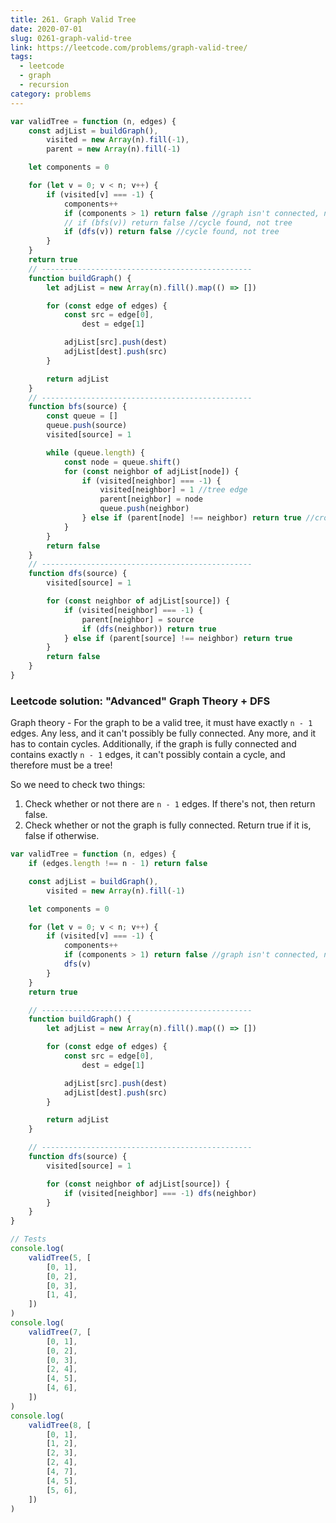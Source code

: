 ```yaml
---
title: 261. Graph Valid Tree
date: 2020-07-01
slug: 0261-graph-valid-tree
link: https://leetcode.com/problems/graph-valid-tree/
tags:
  - leetcode
  - graph
  - recursion
category: problems
---
```


```js
var validTree = function (n, edges) {
	const adjList = buildGraph(),
		visited = new Array(n).fill(-1),
		parent = new Array(n).fill(-1)

	let components = 0

	for (let v = 0; v < n; v++) {
		if (visited[v] === -1) {
			components++
			if (components > 1) return false //graph isn't connected, not tree
			// if (bfs(v)) return false //cycle found, not tree
			if (dfs(v)) return false //cycle found, not tree
		}
	}
	return true
	// -----------------------------------------------
	function buildGraph() {
		let adjList = new Array(n).fill().map(() => [])

		for (const edge of edges) {
			const src = edge[0],
				dest = edge[1]

			adjList[src].push(dest)
			adjList[dest].push(src)
		}

		return adjList
	}
	// -----------------------------------------------
	function bfs(source) {
		const queue = []
		queue.push(source)
		visited[source] = 1

		while (queue.length) {
			const node = queue.shift()
			for (const neighbor of adjList[node]) {
				if (visited[neighbor] === -1) {
					visited[neighbor] = 1 //tree edge
					parent[neighbor] = node
					queue.push(neighbor)
				} else if (parent[node] !== neighbor) return true //cross edge
			}
		}
		return false
	}
	// -----------------------------------------------
	function dfs(source) {
		visited[source] = 1

		for (const neighbor of adjList[source]) {
			if (visited[neighbor] === -1) {
				parent[neighbor] = source
				if (dfs(neighbor)) return true
			} else if (parent[source] !== neighbor) return true
		}
		return false
	}
}
```

### Leetcode solution: "Advanced" Graph Theory + DFS

Graph theory - For the graph to be a valid tree, it must have exactly `n - 1` edges. Any less, and it can't possibly be fully connected. Any more, and it has to contain cycles. Additionally, if the graph is fully connected and contains exactly `n - 1` edges, it can't possibly contain a cycle, and therefore must be a tree!

So we need to check two things:

1. Check whether or not there are `n - 1` edges. If there's not, then return false.
2. Check whether or not the graph is fully connected. Return true if it is, false if otherwise.

```js
var validTree = function (n, edges) {
	if (edges.length !== n - 1) return false

	const adjList = buildGraph(),
		visited = new Array(n).fill(-1)

	let components = 0

	for (let v = 0; v < n; v++) {
		if (visited[v] === -1) {
			components++
			if (components > 1) return false //graph isn't connected, not tree
			dfs(v)
		}
	}
	return true

	// -----------------------------------------------
	function buildGraph() {
		let adjList = new Array(n).fill().map(() => [])

		for (const edge of edges) {
			const src = edge[0],
				dest = edge[1]

			adjList[src].push(dest)
			adjList[dest].push(src)
		}

		return adjList
	}

	// -----------------------------------------------
	function dfs(source) {
		visited[source] = 1

		for (const neighbor of adjList[source]) {
			if (visited[neighbor] === -1) dfs(neighbor)
		}
	}
}

// Tests
console.log(
	validTree(5, [
		[0, 1],
		[0, 2],
		[0, 3],
		[1, 4],
	])
)
console.log(
	validTree(7, [
		[0, 1],
		[0, 2],
		[0, 3],
		[2, 4],
		[4, 5],
		[4, 6],
	])
)
console.log(
	validTree(8, [
		[0, 1],
		[1, 2],
		[2, 3],
		[2, 4],
		[4, 7],
		[4, 5],
		[5, 6],
	])
)
```
